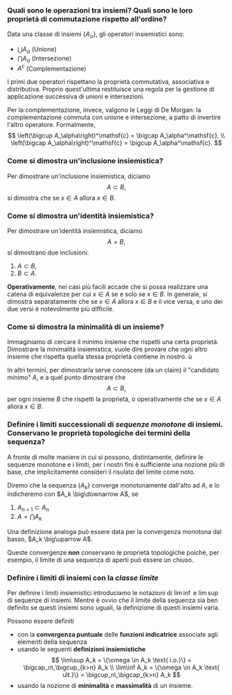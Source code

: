 ### Quali sono le operazioni tra insiemi? Quali sono le loro proprietà di commutazione rispetto all'ordine?

Data una classe di insiemi $\{A_\alpha\}$, gli operatori insiemistici sono:
- $\bigcup A_\alpha$ (Unione)
- $\bigcap A_\alpha$ (Intersezione)
- $A^\mathsf{c}$ (Complementazione)

I primi due operatori rispettano la proprietà commutativa, associativa e distributiva. Proprio quest'ultima restituisce una regola per la gestione di applicazione successiva di unioni e intersezioni.

Per la complementazione, invece, valgono le Leggi di De Morgan: la complementazione commuta con unione e intersezione, a patto di invertire l'altro operatore. Formalmente,
$$
\left(\bigcup A_\alpha\right)^\mathsf{c} = \bigcap A_\alpha^\mathsf{c}, \\
\left(\bigcap A_\alpha\right)^\mathsf{c} = \bigcup A_\alpha^\mathsf{c}.
$$

### Come si dimostra un'inclusione insiemistica?

Per dimostrare un'inclusione insiemistica, diciamo
$$
A \subset B,
$$
si dimostra che se $x \in A$ allora $x \in B$.

### Come si dimostra un'identità insiemistica?

Per dimostrare un'identità insiemistica, diciamo
$$
A = B,
$$
si dimostrano due inclusioni:
1. $A \subset B$,
2. $B \subset A$.

**Operativamente**, nei casi più facili accade che si possa realizzare una catena di equivalenze per cui $x \in A$ se e solo se $x \in B$. In generale, si dimostra separatamente che se $x \in A$ allora $x \in B$ e il vice versa, e uno dei due versi è notevolmente più difficile.

### Come si dimostra la minimalità di un insieme?

Immaginiamo di cercare il minimo insieme che rispetti una certa proprietà. Dimostrare la minimalità insiemistica, vuole dire provare che ogni altro insieme che rispetta quella stessa proprietà contiene in nostro. ù

In altri termini, per dimostrarla serve conoscere (da un claim) il "candidato minimo" $A$, e a quel punto dimostrare che 
$$
A \subset B,
$$
per ogni insieme $B$ che rispetti la proprietà, o operativamente che se $x \in A$ allora $x \in B$.

### Definire i limiti successionali di *sequenze monotone* di insiemi. Conservano le proprietà topologiche dei termini della sequenza?

A fronte di molte maniere in cui si possono, distintamente, definire le sequenze monotone e i limiti, per i nostri fini è sufficiente una nozione più di base, che implicitamente consideri il risulato del limite come noto.

Diremo che la sequenza $\{A_k\}$
converge monotonamente dall'alto ad $A$, e lo indicheremo con $A_k \big\downarrow A$, se
1. $A_{n+1} \subset A_n$
2. $A = \bigcap A_k$

Una definizione analoga può essere data per la convergenza monotona dal basso, $A_k \big\uparrow A$.

Queste convergenze **non** conservano le proprietà topologiche poichè, per esempio, il limite di una sequenza di aperti può essere un chiuso.

### Definire i limiti di insiemi con la *classe limite*

Per definire i limiti insiemistici introduciamo le notazioni di $\lim\inf$ e $\lim \sup$ di sequenze di insiemi. Mentre è ovvio che il limite della sequenza sia ben definito se questi insiemi sono uguali, la definizione di questi insiemi varia.

Possono essere definiti 
- con la **convergenza puntuale** delle **funzioni indicatrice** associate agli elementi della sequenza
- usando le seguenti **definizioni insiemistiche**
$$
\lim\sup A_k = \{\omega \in A_k \text{ i.o.}\} = \bigcap_n\,\bigcup_{k>n} A_k \\
\lim\inf A_k = \{\omega \in A_k \text{ ult.}\} = \bigcup_n\,\bigcap_{k>n} A_k
$$
- usando la nozione di **minimalità** e **massimalità** di un insieme.

